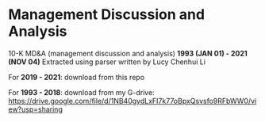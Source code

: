 # Management Discussion and Analysis

10-K MD&amp;A (management discussion and analysis) **1993 (JAN 01) - 2021 (NOV 04)**
Extracted using parser written by Lucy Chenhui Li

For **2019 - 2021**: download from this repo

For **1993 - 2018**: download from my G-drive:
https://drive.google.com/file/d/1NB40gydLxFI7k77oBpxQsvsfo9RFbWW0/view?usp=sharing
